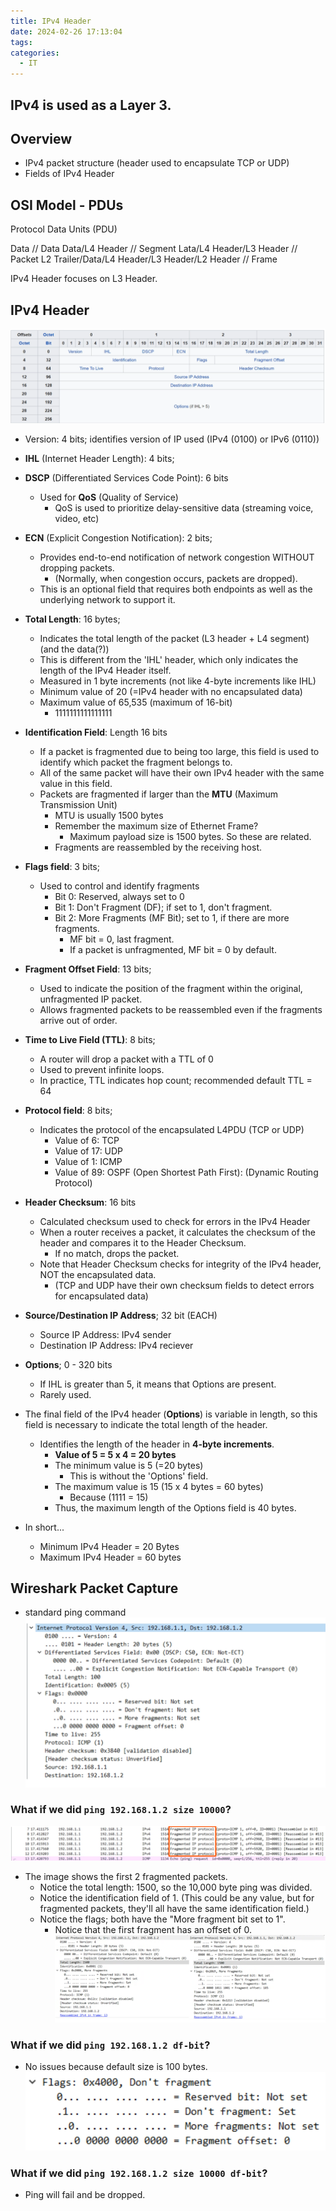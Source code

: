 ```yaml
---
title: IPv4 Header
date: 2024-02-26 17:13:04
tags: 
categories:
  - IT
---
```

## IPv4 is used as a Layer 3.

## Overview
- IPv4 packet structure (header used to encapsulate TCP or UDP)
- Fields of IPv4 Header


## OSI Model - PDUs

Protocol Data Units (PDU) 

Data                                               // Data
Data/L4 Header                                     // Segment
Lata/L4 Header/L3 Header                           // Packet
L2 Trailer/Data/L4 Header/L3 Header/L2 Header      // Frame

IPv4 Header focuses on L3 Header.


## IPv4 Header
![](../../images/Pasted%20image%2020240226172913.png)
- Version: 4 bits; identifies version of IP used (IPv4 (0100) or IPv6 (0110))
- **IHL** (Internet Header Length): 4 bits;
- **DSCP** (Differentiated Services Code Point): 6 bits
	- Used for **QoS** (Quality of Service)
		- QoS is used to prioritize delay-sensitive data (streaming voice, video, etc) 
- **ECN** (Explicit Congestion Notification): 2 bits; 
	- Provides end-to-end notification of network congestion WITHOUT dropping packets.
		- (Normally, when congestion occurs, packets are dropped). 
	- This is an optional field that requires both endpoints as well as the underlying network to support it.
- **Total Length**: 16 bytes; 
	- Indicates the total length of the packet (L3 header + L4 segment) (and the data(?))
	- This is different from the 'IHL' header, which only indicates the length of the IPv4 Header itself. 
	- Measured in 1 byte increments (not like 4-byte increments like IHL)
	- Minimum value of 20 (=IPv4 header with no encapsulated data)
	- Maximum value of 65,535 (maximum of 16-bit)
		- 1111111111111111
- **Identification Field**: Length 16 bits
	- If a packet is fragmented due to being too large, this field is used to identify which packet the fragment belongs to.
	- All of the same packet will have their own IPv4 header with the same value in this field.
	- Packets are fragmented if larger than the **MTU** (Maximum Transmission Unit)
		- MTU is usually 1500 bytes
		- Remember the maximum size of Ethernet Frame? 
			- Maximum payload size is 1500 bytes. So these are related.
		- Fragments are reassembled by the receiving host. 
- **Flags field**: 3 bits;
	- Used to control and identify fragments
		- Bit 0: Reserved, always set to 0
		- Bit 1: Don't Fragment (DF); if set to 1, don't fragment.
		- Bit 2: More Fragments (MF Bit); set to 1, if there are more fragments.
			- MF bit = 0, last fragment.
			- If a packet is unfragmented, MF bit = 0 by default.
- **Fragment Offset Field**: 13 bits; 
	- Used to indicate the position of the fragment within the original, unfragmented IP packet.
	- Allows fragmented packets to be reassembled even if the fragments arrive out of order.
- **Time to Live Field (TTL)**: 8 bits;
	- A router will drop a packet with a TTL of 0
	- Used to prevent infinite loops.
	- In practice, TTL indicates hop count; recommended default TTL = 64
- **Protocol field**: 8 bits;
	- Indicates the protocol of the encapsulated L4PDU (TCP or UDP)
		- Value of 6: TCP
		- Value of 17: UDP
		- Value of 1: ICMP 
		- Value of 89: OSPF (Open Shortest Path First): (Dynamic Routing Protocol)
- **Header Checksum**: 16 bits
	- Calculated checksum used to check for errors in the IPv4 Header
	- When a router receives a packet, it calculates the checksum of the header and compares it to the Header Checksum.
		- If no match, drops the packet.
	- Note that Header Checksum checks for integrity of the IPv4 header, NOT the encapsulated data.
		- (TCP and UDP have their own checksum fields to detect errors for encapsulated data)
- **Source/Destination IP Address**; 32 bit (EACH)
	- Source IP Address: IPv4 sender
	- Destination IP Address: IPv4 reciever
- **Options**; 0 - 320 bits
	- If IHL is greater than 5, it means that Options are present. 
	- Rarely used.

- The final field of the IPv4 header (**Options**) is variable in length, so this field is necessary to indicate the total length of the header.
	- Identifies the length of the header in **4-byte increments**. 
		- **Value of 5 = 5 x 4 = 20 bytes**
		- The minimum value is 5 (=20 bytes)
			- This is without the 'Options' field. 
		- The maximum value is 15 (15 x 4 bytes = 60 bytes)
			- Because (1111 = 15)
		- Thus, the maximum length of the Options field is 40 bytes.
- In short...
	- Minimum IPv4 Header = 20 Bytes 
	- Maximum IPv4 Header = 60 bytes


## Wireshark Packet Capture

- standard ping command
![](../../images/Pasted%20image%2020240226184512.png)

### What if we did `ping 192.168.1.2 size 10000`?

![](../../images/Pasted%20image%2020240226185000.png)

- The image shows the first 2 fragmented packets. 
	- Notice the total length: 1500, so the 10,000 byte ping was divided. 
	- Notice the identification field of 1. (This could be any value, but for fragmented packets, they'll all have the same identification field.)
	- Notice the flags; both have the "More fragment bit set to 1". 
		- Notice that the first fragment has an offset of 0. 
![](../../images/Pasted%20image%2020240226185019.png)

### What if we did `ping 192.168.1.2 df-bit`?
- No issues because default size is 100 bytes. 
![](../../images/Pasted%20image%2020240226185241.png)

### What if we did `ping 192.168.1.2 size 10000 df-bit`?
- Ping will fail and be dropped. 